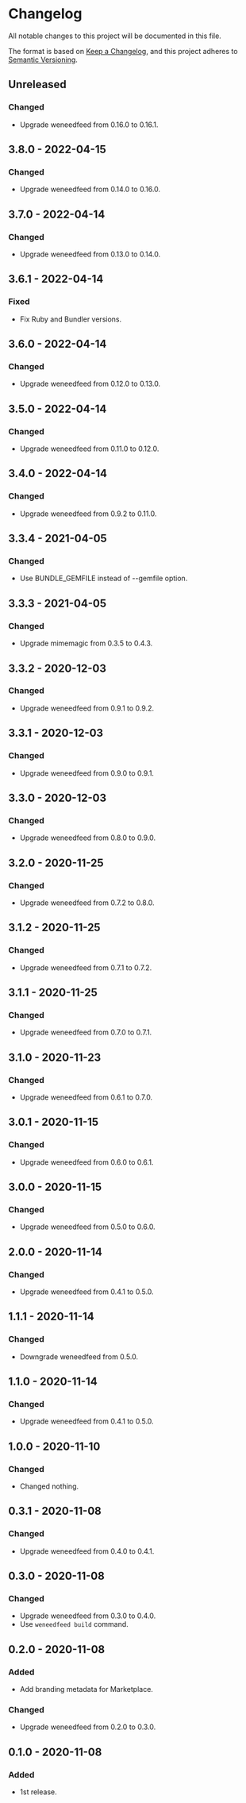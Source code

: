 # Changelog

All notable changes to this project will be documented in this file.

The format is based on [Keep a Changelog](https://keepachangelog.com/en/1.0.0/),
and this project adheres to [Semantic Versioning](https://semver.org/spec/v2.0.0.html).

## Unreleased

### Changed

- Upgrade weneedfeed from 0.16.0 to 0.16.1.

## 3.8.0 - 2022-04-15

### Changed

- Upgrade weneedfeed from 0.14.0 to 0.16.0.

## 3.7.0 - 2022-04-14

### Changed

- Upgrade weneedfeed from 0.13.0 to 0.14.0.

## 3.6.1 - 2022-04-14

### Fixed

- Fix Ruby and Bundler versions.

## 3.6.0 - 2022-04-14

### Changed

- Upgrade weneedfeed from 0.12.0 to 0.13.0.

## 3.5.0 - 2022-04-14

### Changed

- Upgrade weneedfeed from 0.11.0 to 0.12.0.

## 3.4.0 - 2022-04-14

### Changed

- Upgrade weneedfeed from 0.9.2 to 0.11.0.

## 3.3.4 - 2021-04-05

### Changed

- Use BUNDLE_GEMFILE instead of --gemfile option.

## 3.3.3 - 2021-04-05

### Changed

- Upgrade mimemagic from 0.3.5 to 0.4.3.

## 3.3.2 - 2020-12-03

### Changed

- Upgrade weneedfeed from 0.9.1 to 0.9.2.

## 3.3.1 - 2020-12-03

### Changed

- Upgrade weneedfeed from 0.9.0 to 0.9.1.

## 3.3.0 - 2020-12-03

### Changed

- Upgrade weneedfeed from 0.8.0 to 0.9.0.

## 3.2.0 - 2020-11-25

### Changed

- Upgrade weneedfeed from 0.7.2 to 0.8.0.

## 3.1.2 - 2020-11-25

### Changed

- Upgrade weneedfeed from 0.7.1 to 0.7.2.

## 3.1.1 - 2020-11-25

### Changed

- Upgrade weneedfeed from 0.7.0 to 0.7.1.

## 3.1.0 - 2020-11-23

### Changed

- Upgrade weneedfeed from 0.6.1 to 0.7.0.

## 3.0.1 - 2020-11-15

### Changed

- Upgrade weneedfeed from 0.6.0 to 0.6.1.

## 3.0.0 - 2020-11-15

### Changed

- Upgrade weneedfeed from 0.5.0 to 0.6.0.

## 2.0.0 - 2020-11-14

### Changed

- Upgrade weneedfeed from 0.4.1 to 0.5.0.

## 1.1.1 - 2020-11-14

### Changed

- Downgrade weneedfeed from 0.5.0.

## 1.1.0 - 2020-11-14

### Changed

- Upgrade weneedfeed from 0.4.1 to 0.5.0.

## 1.0.0 - 2020-11-10

### Changed

- Changed nothing.

## 0.3.1 - 2020-11-08

### Changed

- Upgrade weneedfeed from 0.4.0 to 0.4.1.

## 0.3.0 - 2020-11-08

### Changed

- Upgrade weneedfeed from 0.3.0 to 0.4.0.
- Use `weneedfeed build` command.

## 0.2.0 - 2020-11-08

### Added

- Add branding metadata for Marketplace.

### Changed

- Upgrade weneedfeed from 0.2.0 to 0.3.0.

## 0.1.0 - 2020-11-08

### Added

- 1st release.
